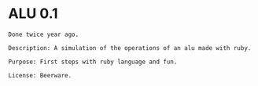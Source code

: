 # ALU 0.1

	Done twice year ago.

	Description: A simulation of the operations of an alu made with ruby.
	
	Purpose: First steps with ruby language and fun.
	
	License: Beerware.
